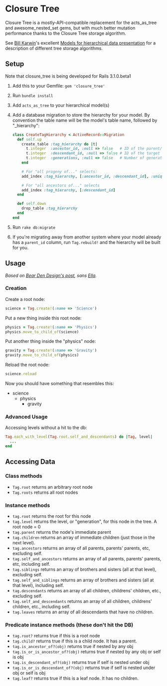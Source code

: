 Closure Tree
============

Closure Tree is a mostly-API-compatible replacement for the
acts_as_tree and awesome_nested_set gems, but with much better
mutation performance thanks to the Closure Tree storage algorithm.

See [Bill Karwin](http://karwin.blogspot.com/)'s excellent 
[Models for hierarchical data presentation](http://www.slideshare.net/billkarwin/models-for-hierarchical-data)
for a description of different tree storage algorithms.

## Setup

Note that closure_tree is being developed for Rails 3.1.0.beta1

1.  Add this to your Gemfile: ```gem 'closure_tree'```

2.  Run ```bundle install```

3.  Add ```acts_as_tree``` to your hierarchical model(s)

4.  Add a database migration to store the hierarchy for your model. By
    convention the table name will be the model's table name, followed by
    "_hierarchy":

    ```ruby
    class CreateTagHierarchy < ActiveRecord::Migration
      def self.up
        create_table :tag_hierarchy do |t|
          t.integer  :ancestor_id, :null => false   # ID of the parent/grandparent/great-grandparent/... tag
          t.integer  :descendant_id, :null => false # ID of the target tag
          t.integer  :generations, :null => false   # Number of generations between the ancestor and the descendant. Parent/child = 1, for example.
        end

        # For "all progeny of..." selects:
        add_index :tag_hierarchy, [:ancestor_id, :descendant_id], :unique => true

        # For "all ancestors of..." selects
        add_index :tag_hierarchy, [:descendant_id]
      end

      def self.down
        drop_table :tag_hierarchy
      end
    end
    ```

5.  Run ```rake db:migrate```

6.  If you're migrating away from another system where your model already has a ```parent_id``` column, run
    ```Tag.rebuild!``` and the hierarchy will be built for you.

## Usage

*Based on [Bear Den Design's post](http://beardendesigns.com/blogs/permalink/56), sans [Ella](http://www.flickr.com/photos/ecbearden/3284964622/).*

### Creation

Create a root node:

```ruby
science = Tag.create!(:name => 'Science')
```

Put a new thing inside this root node:

```ruby
physics = Tag.create!(:name => 'Physics')
physics.move_to_child_of(science)
```

Put another thing inside the "physics" node:

```ruby
gravity = Tag.create!(:name => 'Gravity')
gravity.move_to_child_of(physics)
```

Reload the root node:

```ruby
science.reload
```

Now you should have something that resembles this:

* science
    * physics
        * gravity


### Advanced Usage

Accessing levels without a hit to the db:

```ruby
Tag.each_with_level(Tag.root.self_and_descendants) do |Tag, level|
  ...
end
```

## Accessing Data

### Class methods

* ```Tag.root``` returns an arbitrary root node
* ```Tag.roots``` returns all root nodes

### Instance methods

* ```tag.root``` returns the root for this node
* ```tag.level``` returns the level, or "generation", for this node in the tree. A root node = 0
* ```tag.parent``` returns the node's immediate parent
* ```tag.children``` returns an array of immediate children (just those in the next level).
* ```tag.ancestors``` returns an array of all parents, parents' parents, etc, excluding self.
* ```tag.self_and_ancestors``` returns an array of all parents, parents' parents, etc, including self.
* ```tag.siblings``` returns an array of brothers and sisters (all at that level), excluding self.
* ```tag.self_and_siblings``` returns an array of brothers and sisters (all at that level), including self.
* ```tag.descendants``` returns an array of all children, childrens' children, etc., excluding self.
* ```tag.self_and_descendants``` returns an array of all children, childrens' children, etc., including self.
* ```tag.leaves``` returns an array of all descendants that have no children.

### Predicate instance methods (these don't hit the DB)

* ```tag.root?``` returns  true if this is a root node
* ```tag.child?``` returns  true if this is a child node. It has a parent.
* ```tag.is_ancestor_of?(obj)``` returns  true if nested by any obj
* ```tag.is_or_is_ancestor_of?(obj)``` returns  true if nested by any obj or self is obj
* ```tag.is_descendant_of?(obj)``` returns  true if self is nested under obj
* ```tag.is_or_is_descendant_of?(obj)``` returns  true if self is nested under obj or self is obj
* ```tag.leaf?``` returns  true if this is a leaf node. It has no children.
